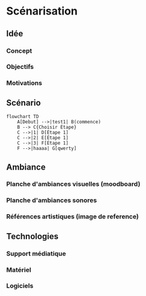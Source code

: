 # Scénarisation

## Idée

### Concept

### Objectifs

### Motivations

## Scénario

```mermaid
flowchart TD
    A[Debut] -->|test1| B(commence)
    B --> C{Choisir Étape}
    C -->|1| D[Étape 1]
    C -->|2| E[Étape 1]
    C -->|3| F[Étape 1]
    F -->|haaaa| G[qwerty]
```

## Ambiance

### Planche d'ambiances visuelles (moodboard)

### Planche d'ambiances sonores

### Références artistiques (image de reference)

## Technologies

### Support médiatique

### Matériel

### Logiciels
